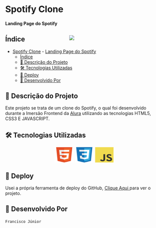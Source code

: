 # Spotify Clone

#### Landing Page do Spotify

<div style="display: inline_block">

<img src="https://upload.wikimedia.org/wikipedia/commons/2/26/Spotify_logo_with_text.svg" width="300px" align="right"/>

## Índice

- [Spotify Clone](#spotify-clone)
      - [Landing Page do Spotify](#landing-page-do-spotify)
  - [Índice](#índice)
  - [📄 Descrição do Projeto](#-descrição-do-projeto)
  - [🛠 Tecnologias Utilizadas](#-tecnologias-utilizadas)
  - [🚀 Deploy](#-deploy)
  - [🚧 Desenvolvido Por](#-desenvolvido-por)

</div>

## 📄 Descrição do Projeto

Este projeto se trata de um clone do Spotify, o qual foi desenvolvido durante a Imersão Frontend da [Alura](https://www.alura.com.br/) utilizando as tecnologias HTML5, CSS3 E JAVASCRIPT.

## 🛠 Tecnologias Utilizadas

<div align="center">
  <img align="center" alt="Misla-HTML" height="50" width="60" src="https://raw.githubusercontent.com/devicons/devicon/master/icons/html5/html5-original.svg">
 <img align="center" alt="Misla-CSS" height="50" width="60" src="https://raw.githubusercontent.com/devicons/devicon/master/icons/css3/css3-original.svg">
 <img align="center" alt="Misla-JavaScript" height="50" width="60" src="https://raw.githubusercontent.com/devicons/devicon/master/icons/javascript/javascript-original.svg">
</div>

## 🚀 Deploy
 
Usei a própria ferramenta de deploy do GitHub, <a href= "https://github.com/FranciiscoJunior/Clone-Sportify" target="_blank"> Clique Aqui </a> para ver o projeto.

## 🚧 Desenvolvido Por 
`Francisco Júnior` 